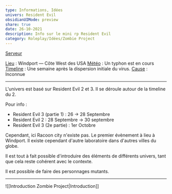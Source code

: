 ```yaml
---
type: Informations, Idées
univers: Resident Evil
obsidianUIMode: preview
share: true
date: 26-10-2021
description: Info sur le mini rp Resident Evil
category: Roleplay/Idées/Zombie Project
---
```


[Serveur](https://discord.gg/qGKFutdY4R)

<u>Lieu</u> : Windport — Côte West des USA
<u>Météo</u> : Un typhon est en cours 
<u>Timeline</u> : Une semaine après la dispersion initiale du virus.
<u>Cause</u> : Inconnue

---
L'univers est basé sur Resident Evil 2 et 3. Il se déroule autour de la timeline du 2.

Pour info :
- Resident Evil 3 (partie 1) : 26 → 28 Septembre
- Resident Evil 2 : 28 Septembre → 30 septembre
- Resident Evil 3 (2e partie) : 1er Octobre

Cependant, ici Racoon city n'existe pas. Le premier évènement à lieu à Windport. Il existe cependant d'autre laboratoire dans d'autres villes du globe.

Il est tout à fait possible d'introduire des éléments de différents univers, tant que cela reste cohérent avec le contexte.

Il est possible de faire des personnages mutants.

---
![[Introduction Zombie Project|Introduction]]